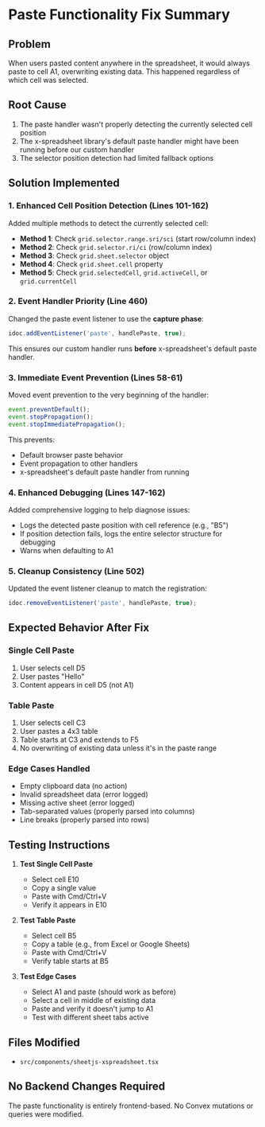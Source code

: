 # Paste Functionality Fix Summary

## Problem
When users pasted content anywhere in the spreadsheet, it would always paste to cell A1, overwriting existing data. This happened regardless of which cell was selected.

## Root Cause
1. The paste handler wasn't properly detecting the currently selected cell position
2. The x-spreadsheet library's default paste handler might have been running before our custom handler
3. The selector position detection had limited fallback options

## Solution Implemented

### 1. Enhanced Cell Position Detection (Lines 101-162)
Added multiple methods to detect the currently selected cell:
- **Method 1**: Check `grid.selector.range.sri/sci` (start row/column index)
- **Method 2**: Check `grid.selector.ri/ci` (row/column index)
- **Method 3**: Check `grid.sheet.selector` object
- **Method 4**: Check `grid.sheet.cell` property
- **Method 5**: Check `grid.selectedCell`, `grid.activeCell`, or `grid.currentCell`

### 2. Event Handler Priority (Line 460)
Changed the paste event listener to use the **capture phase**:
```typescript
idoc.addEventListener('paste', handlePaste, true);
```
This ensures our custom handler runs **before** x-spreadsheet's default paste handler.

### 3. Immediate Event Prevention (Lines 58-61)
Moved event prevention to the very beginning of the handler:
```typescript
event.preventDefault();
event.stopPropagation();
event.stopImmediatePropagation();
```
This prevents:
- Default browser paste behavior
- Event propagation to other handlers
- x-spreadsheet's default paste handler from running

### 4. Enhanced Debugging (Lines 147-162)
Added comprehensive logging to help diagnose issues:
- Logs the detected paste position with cell reference (e.g., "B5")
- If position detection fails, logs the entire selector structure for debugging
- Warns when defaulting to A1

### 5. Cleanup Consistency (Line 502)
Updated the event listener cleanup to match the registration:
```typescript
idoc.removeEventListener('paste', handlePaste, true);
```

## Expected Behavior After Fix

### Single Cell Paste
1. User selects cell D5
2. User pastes "Hello"
3. Content appears in cell D5 (not A1)

### Table Paste
1. User selects cell C3
2. User pastes a 4x3 table
3. Table starts at C3 and extends to F5
4. No overwriting of existing data unless it's in the paste range

### Edge Cases Handled
- Empty clipboard data (no action)
- Invalid spreadsheet data (error logged)
- Missing active sheet (error logged)
- Tab-separated values (properly parsed into columns)
- Line breaks (properly parsed into rows)

## Testing Instructions

1. **Test Single Cell Paste**
   - Select cell E10
   - Copy a single value
   - Paste with Cmd/Ctrl+V
   - Verify it appears in E10

2. **Test Table Paste**
   - Select cell B5
   - Copy a table (e.g., from Excel or Google Sheets)
   - Paste with Cmd/Ctrl+V
   - Verify table starts at B5

3. **Test Edge Cases**
   - Select A1 and paste (should work as before)
   - Select a cell in middle of existing data
   - Paste and verify it doesn't jump to A1
   - Test with different sheet tabs active

## Files Modified
- `src/components/sheetjs-xspreadsheet.tsx`

## No Backend Changes Required
The paste functionality is entirely frontend-based. No Convex mutations or queries were modified.

